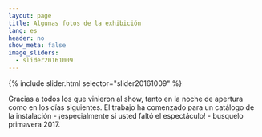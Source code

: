 ```yaml
---
layout: page
title: Algunas fotos de la exhibición
lang: es
header: no
show_meta: false
image_sliders:
  - slider20161009
---
```


{% include slider.html selector="slider20161009" %}

Gracias a todos los que vinieron al show, tanto en la noche de apertura como en los días siguientes. El trabajo ha comenzado para un catálogo de la instalación - ¡especialmente si usted faltó el espectáculo! - busquelo primavera 2017. 